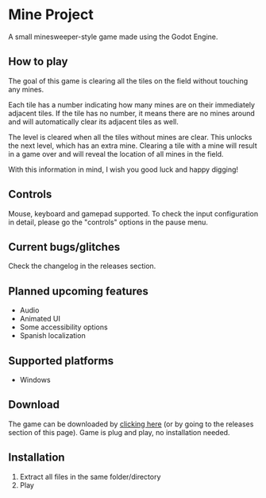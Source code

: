 # Mine Project

A small minesweeper-style game made using the Godot Engine.

## How to play

The goal of this game is clearing all the tiles on the field without touching any mines.

Each tile has a number indicating how many mines are on their immediately adjacent tiles. If the tile has no number, it means there are no mines around and will automatically clear its adjacent tiles as well.

The level is cleared when all the tiles without mines are clear. This unlocks the next level, which has an extra mine.
Clearing a tile with a mine will result in a game over and will reveal the location of all mines in the field.

With this information in mind, I wish you good luck and happy digging!

## Controls

Mouse, keyboard and gamepad supported. To check the input configuration in detail, please go the "controls" options in the pause menu.

## Current bugs/glitches

Check the changelog in the releases section.

## Planned upcoming features

- Audio
- Animated UI
- Some accessibility options
- Spanish localization

## Supported platforms

- Windows

## Download

The game can be downloaded by [clicking here](https://github.com/ClovCG/mine-project/releases/latest) (or by going to the releases section of this page). Game is plug and play, no installation needed.

## Installation

1. Extract all files in the same folder/directory
2. Play
